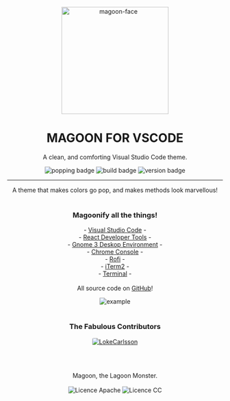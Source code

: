 <p align="center">
  <img alt='magoon-face' src='https://cloud.githubusercontent.com/assets/14088342/25765655/6603ba32-31ee-11e7-8592-60ff4b445127.png' width='250'/>
  <h1 align="center">MAGOON FOR VSCODE</h1>
  <p align="center">A clean, and comforting Visual Studio Code theme.</p>
  <p align="center">
    <img alt='popping badge' src='https://img.shields.io/badge/colors-popping!-green.svg?style=flat-square' />
    <img alt='build badge' src='https://img.shields.io/badge/build-passing-green.svg?style=flat-square' />
    <img alt='version badge' src='https://img.shields.io/badge/version-1.2.2-blue.svg?style=flat-square' />
  </p>
</div>
<hr>  

<p align="center">
  A theme that makes colors go pop, and makes methods look marvellous! <br><br>
  <h3 align="center">Magoonify all the things!</h3>
  <p align="center">
  - <a href="https://marketplace.visualstudio.com/items?itemName=Northerntwig.magoon">Visual Studio Code</a> - <br>
  - <a href="https://goo.gl/Gds7zy">React Developer Tools</a> - <br>
    - <a href="https://github.com/ntwigs/Magoon/tree/master/gtk">Gnome 3 Deskop Environment</a> - <br>
    - <a href="https://chrome.google.com/webstore/detail/magoon-chrome-devtools-th/aaimlcmkljmacmacanfbhfgjkahgaihm">Chrome Console</a> -<br>
    - <a href="https://github.com/ntwigs/Magoon/tree/master/rofi">Rofi</a> -<br>
    - <a href="https://github.com/ntwigs/Magoon/tree/master/iTerm2">iTerm2</a> -<br>
    - <a href="https://github.com/ntwigs/Magoon/tree/master/terminal">Terminal</a> -<br><br>
    All source code on <a href="https://github.com/ntwigs/Magoon">GitHub</a>! 
  </p>
</p>

<p align="center">
  <img alt='example' src='https://user-images.githubusercontent.com/14088342/27960492-c45eac9a-632b-11e7-9675-9c6f6d45d744.png' /><br><br>
  <h3 align="center">The Fabulous Contributors</h3>
  <a href="https://github.com/LokeCarlsson" align="center"><p align="center"><img align="center" style="border-radius: 3px;" alt="LokeCarlsson" src="https://user-images.githubusercontent.com/14088342/36630240-8f65b062-1963-11e8-87f3-c9c790396295.png"/></p></a>
  <br><br>
  <p align="center">Magoon, the Lagoon Monster.<br><br>
    <img alt='Licence Apache' src='https://img.shields.io/badge/License-Apache_2.0-blue.svg?style=flat-square' />
    <img alt='Licence CC' src='https://img.shields.io/badge/License-CC_BY--SA_4.0-blue.svg?style=flat-square' />
  </p>
</p>
